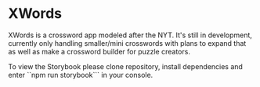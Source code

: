 # XWords

XWords is a crossword app modeled after the NYT. It's still in development, currently only handling smaller/mini crosswords with plans to expand that as well as make a crossword builder for puzzle creators.

To view the Storybook please clone repository, install dependencies and enter ``npm run storybook``` in your console.
